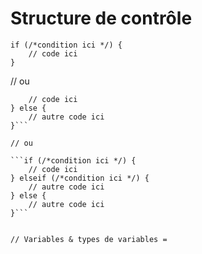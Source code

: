 # Structure de contrôle

```
if (/*condition ici */) {
    // code ici
}
``` 

// ou 

```if (/*condition ici */) {
    // code ici
} else {
    // autre code ici
}```

// ou 

```if (/*condition ici */) {
    // code ici
} elseif (/*condition ici */) {
    // autre code ici
} else {
    // autre code ici
}```


// Variables & types de variables =

